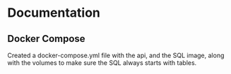 # Documentation

## Docker Compose
Created a docker-compose.yml file with the api, and the SQL image, along with the volumes to make sure the SQL always starts with tables.
